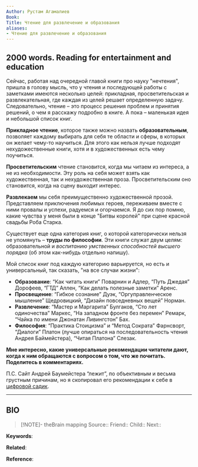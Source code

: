 ```yaml
---
Author: Рустам Агамалиев
Book: 
Title: Чтение для развлечение и образования
aliases:
- Чтение для развлечение и образования
---
```

## 2000 words. Reading for entertainment and education

Сейчас, работая над очередной главой книги про науку "нечтения", пришла в голову мысль, что у чтения и последующей работы с заметками имеются несколько целей: прикладная, просветительская и развлекательная, где каждая из целей решает определенную задачу. Следовательно, чтение – это процесс решения проблем и принятия решений, о чем я расскажу подробно в книге. А пока – маленькая идея и небольшой список книг.

**Прикладное чтение**, которое также можно назвать **образовательным**, позволяет каждому выбирать для себя те области и сферы, в которых он желает чему-то научиться. Для этого как нельзя лучше подходят нехудожественные книги, хотя и в художественных есть чему поучиться.

**Просветительским** чтение становится, когда мы читаем из интереса, а не из необходимости. Эту роль на себя может взять как художественная, так и нехудожественная проза. Просветительским оно становится, когда на сцену выходит интерес.

**Развлекаем** мы себя преимущественно художественной прозой. Представляем приключения любимых героев, переживаем вместе с ними провалы и успехи, радуемся и огорчаемся. Я до сих пор помню, какие чувства у меня были в конце "Битвы королей" при сцене красной свадьбы Роба Старка.

Существует еще одна категория книг, о которой категорически нельзя не упомянуть – **труды по философии**. Эти книги служат двум целям: образовательной и _воспитанию умственных способностей высшего порядка_ (об этом как-нибудь отдельно напишу).

Мой список книг под каждую категорию варьируется, но есть и универсальный, так сказать, "на все случаи жизни":

- **Образование**: “Как читать книги” Поварнин и Адлер, “Путь Джедая” Дорофеев, “ГТД” Аллен, “Как делать полезные заметки” Аренс.
- **Просвещение**: “Гибкое сознание” Дуэк, “Оргуправленческое мышление” Щедровицкий, “Дизайн повседневных вещей” Норман.
- **Развлечение**: “Мастер и Маргарита” Булгаков, “Сто лет одиночества” Маркес, “На западном фронте без перемен” Ремарк, “Чайка по имени Джонатан Ливингстон” Бах.
- **Философия**: “Практика Стоицизма” и “Метод Сократа” Фарнсворт, “Диалоги” Платон (лучше опираться на последовательность чтения Андрея Баймейстера), “Читая Платона” Слезак.

**Мне интересно, какие универсальные рекомендации читатели дают, когда к ним обращаются с вопросом о том, что же почитать. Поделитесь в комментариях.**

П.С. Сайт Андрей Баумейстера “лежит”, по объективным и весьма грустным причинам, но я скопировал его рекомендации к себе в [цифровой садик](https://rustamagamaliev.ru/?p=2474).

***
## BIO
> [!NOTE]- theBrain mapping
> Source::
> Friend::
> Child::
> Next::

**Keywords**:

**Related**:

**Reference**: 